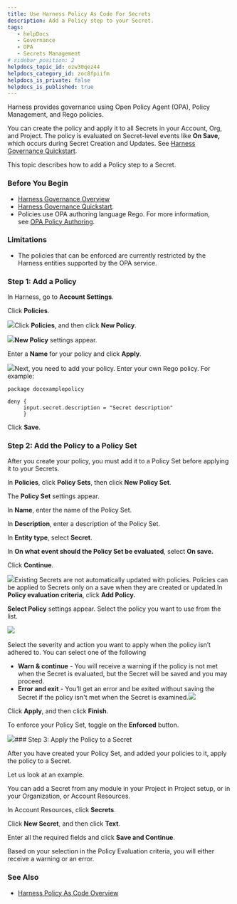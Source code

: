 ```yaml
---
title: Use Harness Policy As Code For Secrets
description: Add a Policy step to your Secret.
tags: 
   - helpDocs
   - Governance
   - OPA
   - Secrets Management
# sidebar_position: 2
helpdocs_topic_id: ozw30qez44
helpdocs_category_id: zoc8fpiifm
helpdocs_is_private: false
helpdocs_is_published: true
---
```


Harness provides governance using Open Policy Agent (OPA), Policy Management, and Rego policies.

You can create the policy and apply it to all Secrets in your Account, Org, and Project. The policy is evaluated on Secret-level events like **On Save,** which occurs during Secret Creation and Updates. See [Harness Governance Quickstart](/article/jws2znftay-harness-governance-quickstart).​

This topic describes how to add a Policy step to a Secret.

### Before You Begin

* [Harness Governance Overview](/article/1d3lmhv4jl-harness-governance-overview)
* [Harness Governance Quickstart](/article/jws2znftay-harness-governance-quickstart).
* Policies use OPA authoring language Rego. For more information, see [OPA Policy Authoring](https://academy.styra.com/courses/opa-rego).

### Limitations

* The policies that can be enforced are currently restricted by the Harness entities supported by the OPA service.

### Step 1: Add a Policy

In Harness, go to **Account Settings**.

Click **Policies**.

![](https://files.helpdocs.io/i5nl071jo5/articles/4kuokatvyw/1652792608062/screenshot-2022-05-17-at-5-06-58-pm.png)Click **Policies**, and then click **New Policy**.

![](https://files.helpdocs.io/i5nl071jo5/articles/4kuokatvyw/1652787608928/screenshot-2022-05-17-at-5-09-33-pm.png)**New Policy** settings appear.

Enter a **Name** for your policy and click **Apply**.

![](https://files.helpdocs.io/i5nl071jo5/articles/4kuokatvyw/1652787747420/screenshot-2022-05-17-at-5-11-32-pm.png)Next, you need to add your policy. Enter your own Rego policy. For example:


```
package docexamplepolicy  
  
deny {   
     input.secret.description = "Secret description"  
     }
```
Click **Save**.

### Step 2: Add the Policy to a Policy Set

After you create your policy, you must add it to a Policy Set before applying it to your Secrets.

In **Policies**, click **Policy Sets**, then click **New Policy Set**.

The **Policy Set** settings appear.

In **Name**, enter the name of the Policy Set.

In **Description**, enter a description of the Policy Set.

In **Entity type**, select **Secret**.

In **On what event should the Policy Set be evaluated**, select **On save.**

Click **Continue**.

![](https://files.helpdocs.io/i5nl071jo5/articles/ozw30qez44/1656667001970/screenshot-2022-07-01-at-2-46-09-pm.png)Existing Secrets are not automatically updated with policies. Policies can be applied to Secrets only on a save when they are created or updated.In **Policy evaluation criteria**, click **Add Policy.**

**Select Policy** settings appear. Select the policy you want to use from the list.

![](https://files.helpdocs.io/i5nl071jo5/articles/ozw30qez44/1656667324701/screenshot-2022-07-01-at-2-51-28-pm.png) 

Select the severity and action you want to apply when the policy isn’t adhered to. You can select one of the following

* **Warn & continue** - You will receive a warning if the policy is not met when the Secret is evaluated, but the Secret will be saved and you may proceed.
* **Error and exit** - You'll get an error and be exited without saving the Secret if the policy isn't met when the Secret is examined.![](https://files.helpdocs.io/i5nl071jo5/articles/ozw30qez44/1656667402618/screenshot-2022-07-01-at-2-52-46-pm.png)

Click **Apply**, and then click **Finish**.

To enforce your Policy Set, toggle on the **Enforced** button.

![](https://files.helpdocs.io/i5nl071jo5/articles/ozw30qez44/1656667523236/screenshot-2022-07-01-at-2-54-19-pm.png)### Step 3: Apply the Policy to a Secret

After you have created your Policy Set, and added your policies to it, apply the policy to a Secret. 

Let us look at an example.

You can add a Secret from any module in your Project in Project setup, or in your Organization, or Account Resources.

In Account Resources, click **Secrets**.

Click **New Secret**, and then click **Text**.

Enter all the required fields and click **Save and Continue**.

Based on your selection in the Policy Evaluation criteria, you will either receive a warning or an error.

### See Also

* [​Harness Policy As Code Overview​](/article/4vx27jqwv2-harness-policy-engine)

